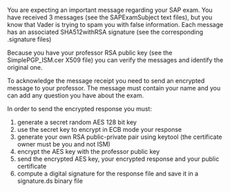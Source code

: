 You are expecting an important message regarding your SAP exam.
You have received 3 messages (see the SAPExamSubject text files), but you know that Vader is trying to spam you with false information.
Each message has an associated SHA512withRSA signature (see the corresponding .signature files)

Because you have your professor RSA public key (see the SimplePGP_ISM.cer X509 file) you can verify the messages and  identify the original one.

To acknowledge the message receipt you need to send an encrypted message to your professor.
The message must contain your name and you can add any question you have about the exam.

In order to send the encrypted response you must:

1. generate a secret random AES 128 bit key
2. use the secret key to encrypt in ECB mode your response
3. generate your own RSA public-private pair using keytool (the certificate owner must be you and not ISM)
4. encrypt the AES key with the professor public key
5. send the encrypted AES key, your encrypted response and your public certificate
6. compute a digital signature for the response file and save it in a signature.ds binary file
